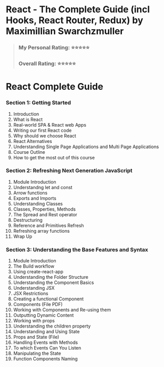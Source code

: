 # React - The Complete Guide (incl Hooks, React Router, Redux) by Maximillian Swarchzmuller 
> ### **My Personal Rating:** ⭐⭐⭐⭐⭐
> ### **Overall Rating:** ⭐⭐⭐⭐⭐

# React Complete Guide 
### Section 1: Getting Started
1. Introduction
2. What is React
3. Real-world SPA & React web Apps
4. Writing our first React code
5. Why should we choose React
6. React Alternatives
7. Understanding Single Page Applications and Multi Page Applications
8. Course Outline
9. How to get the most out of this course

### Section 2: Refreshing Next Generation JavaScript
1. Module Introduction
2. Understandng let and const
3. Arrow functions
4. Exports and Imports
5. Understanding Classes
6. Classes, Properties, Methods
7. The Spread and Rest operator
8. Destructuring
9. Reference and Primitives Refresh
10. Refreshing array functions
11. Wrap Up

### Section 3: Understanding the Base Features and Syntax
1. Module Introduction
2. The Build workflow
3. Using create-react-app
4. Understanding the Folder Structure
5. Understanding the Component Basics
6. Understanding JSX
7. JSX Restrictions
8. Creating a functional Component
9. Components (File PDF)
10. Working with Components and Re-using them
11. Outputting Dynamic Content
12. Working with props
13. Understanding the children property 
14. Understanding and Using State
15. Props and State (File)
16. Handling Events with Methods
17. To which Events Can You Listen
18. Manipulating the State
19. Function Components Naming